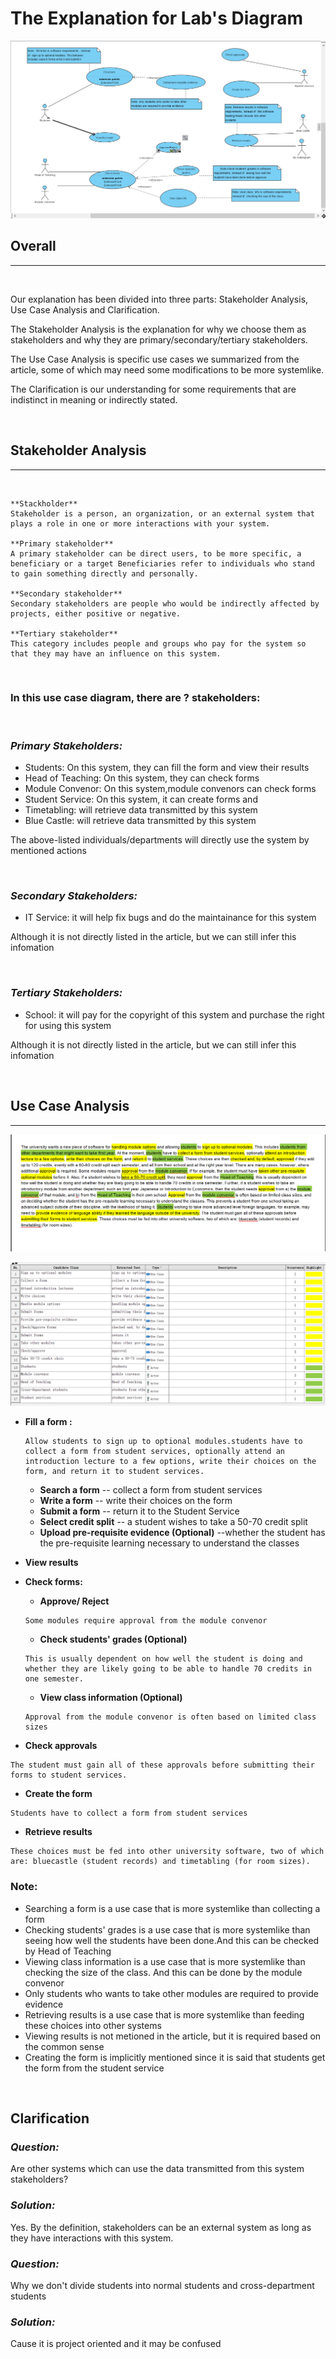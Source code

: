# **The Explanation for Lab's Diagram**
![diagram](..\lab02\diagram\finalCasediagram.png)

## **Overall**
---
 &nbsp;

 Our explanation has been divided into three parts: Stakeholder Analysis, Use Case Analysis and Clarification.
 
 The Stakeholder Analysis is the explanation for why we choose them as stakeholders and why they are primary/secondary/tertiary stakeholders.
 
 The Use Case Analysis is specific use cases we summarized from the article, some of which may need some modifications to be more systemlike.
 
 The Clarification is our understanding for some requirements that are indistinct in meaning or indirectly stated.


&nbsp;
## **Stakeholder Analysis**
---
&nbsp;
 ```
 **Stackholder**
 Stakeholder is a person, an organization, or an external system that plays a role in one or more interactions with your system.
 
**Primary stakeholder**
 A primary stakeholder can be direct users, to be more specific, a beneficiary or a target Beneficiaries refer to individuals who stand to gain something directly and personally. 
 
 **Secondary stakeholder**
Secondary stakeholders are people who would be indirectly affected by projects, either positive or negative.
	
**Tertiary stakeholder**
This category includes people and groups who pay for the system so that they may have an influence on this system.
```
&nbsp;

### In this use case diagram, there are  ? stakeholders:


&nbsp;

### ***Primary Stakeholders:***
- Students: On this system, they can fill the form and view their results
- Head of Teaching: On this system, they can check forms
- Module Convenor: On this system,module convenors can check forms
- Student Service: On this system, it can create forms and 
- Timetabling: will retrieve data transmitted by this system
- Blue Castle: will retrieve data transmitted by this system
 
 The above-listed individuals/departments will directly use the system by mentioned actions

&nbsp;

### ***Secondary Stakeholders:***
-  IT Service: it will help fix bugs and do the maintainance for this system

 Although it is not directly listed in the article, but we can still infer this infomation

&nbsp;

### ***Tertiary Stakeholders:***
- School: it will pay for the copyright of this system and purchase the right for using this system

Although it is not directly listed in the article, but we can still infer this infomation
  
&nbsp;
## **Use Case Analysis**
---
![text_analysis](..\lab02\text_analysis.jpg)

![actor_usecase](..\lab02\actor_usecase.jpg)

- **Fill a form :** 
    ```
    Allow students to sign up to optional modules.students have to collect a form from student services, optionally attend an introduction lecture to a few options, write their choices on the form, and return it to student services.
    ```
    * **Search a form**  -- collect a form from student services
    * **Write a form** -- write their choices on the form 
    * **Submit a form** -- return it to the Student Service
    * **Select credit split** -- a student wishes to take a 50-70 credit split
    * **Upload pre-requisite evidence (Optional)** --whether the student has the pre-requisite learning necessary to understand the classes

- **View results**
- **Check forms:**
    * **Approve/ Reject**
    ```
    Some modules require approval from the module convenor
    ```
    * **Check students' grades (Optional)**
    ```
    This is usually dependent on how well the student is doing and whether they are likely going to be able to handle 70 credits in one semester.
    ```
    * **View class information (Optional)**
    ```
    Approval from the module convenor is often based on limited class sizes
    ```
- **Check approvals**
```
The student must gain all of these approvals before submitting their forms to student services. 
```
- **Create the form**
```
Students have to collect a form from student services
```
- **Retrieve results**
```
These choices must be fed into other university software, two of which are: bluecastle (student records) and timetabling (for room sizes).
```

### **Note:**
-  Searching a form is a use case that is more systemlike  than collecting a form
- Checking students' grades is a use case that is more systemlike than seeing how well the students have been done.And this can be checked by Head of Teaching
- Viewing class information is a use case that is more systemlike than checking the size of the class. And this can be done by the module convenor
- Only students who wants to take other modules are required to provide evidence
- Retrieving results is a use case that is more systemlike than feeding these choices into other systems
- Viewing results is not metioned in the article, but it is required based on the common sense
- Creating the form is implicitly mentioned since it is said that students get the form from the student service








&nbsp;
## **Clarification**
### ***Question:*** 
Are other systems which can use the data transmitted from this system stakeholders?
### ***Solution:*** 
Yes. By the definition, stakeholders can be an external system as long as they have interactions with this system.

### ***Question:*** 
Why we don't divide students into normal students and cross-department students
### ***Solution:*** 
Cause it is project oriented and it may be confused

